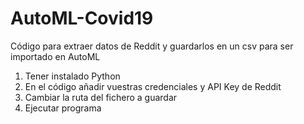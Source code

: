 # AutoML-Covid19
Código para extraer datos de Reddit y guardarlos en un csv para ser importado en AutoML

1. Tener instalado Python
2. En el código añadir vuestras credenciales y API Key de Reddit
3. Cambiar la ruta del fichero a guardar
4. Ejecutar programa

